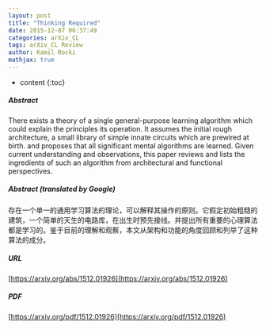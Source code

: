 ```yaml
---
layout: post
title: "Thinking Required"
date: 2015-12-07 06:37:49
categories: arXiv_CL
tags: arXiv_CL Review
author: Kamil Rocki
mathjax: true
---
```


* content
{:toc}

##### Abstract
There exists a theory of a single general-purpose learning algorithm which could explain the principles its operation. It assumes the initial rough architecture, a small library of simple innate circuits which are prewired at birth. and proposes that all significant mental algorithms are learned. Given current understanding and observations, this paper reviews and lists the ingredients of such an algorithm from architectural and functional perspectives.

##### Abstract (translated by Google)
存在一个单一的通用学习算法的理论，可以解释其操作的原则。它假定初始粗糙的建筑，一个简单的天生的电路库，在出生时预先接线。并提出所有重要的心理算法都是学习的。鉴于目前的理解和观察，本文从架构和功能的角度回顾和列举了这种算法的成分。

##### URL
[https://arxiv.org/abs/1512.01926](https://arxiv.org/abs/1512.01926)

##### PDF
[https://arxiv.org/pdf/1512.01926](https://arxiv.org/pdf/1512.01926)

